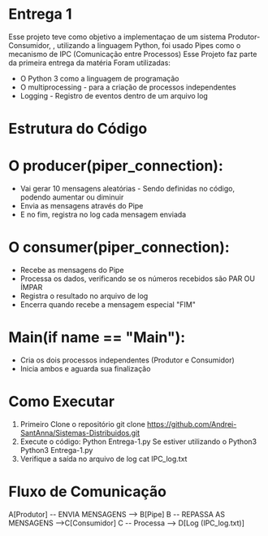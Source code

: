 # Entrega 1
Esse projeto teve como objetivo a implementaçao de um sistema Produtor-Consumidor, , utilizando a linguagem Python, foi usado Pipes como o mecanismo de IPC (Comunicação entre Processos)
Esse Projeto faz parte da primeira entrega da matéria
Foram utilizadas:
- O Python 3 como a linguagem de programação
- O multiprocessing - para a criação de processos independentes
- Logging - Registro de eventos dentro de um arquivo log

# Estrutura do Código
# O producer(piper_connection):
- Vai gerar 10 mensagens aleatórias - Sendo definidas no código, podendo aumentar ou diminuir
- Envia as mensagens através do Pipe
- E no fim, registra no log cada mensagem enviada
# O consumer(piper_connection):
- Recebe as mensagens do Pipe
- Processa os dados, verificando se os números recebidos são PAR OU ÍMPAR
- Registra o resultado no arquivo de log
- Encerra quando recebe a mensagem especial "FIM"
# Main(if name == "Main"):
- Cria os dois processos independentes (Produtor e Consumidor)
- Inicia ambos e aguarda sua finalização
# Como Executar
1. Primeiro Clone o repositório
git clone https://github.com/Andrei-SantAnna/Sistemas-Distribuidos.git
2. Execute o código:
Python Entrega-1.py
Se estiver utilizando o Python3
Python3 Entrega-1.py
4. Verifique a saída no arquivo de log
cat IPC_log.txt
# Fluxo de Comunicação
A[Produtor] -- ENVIA MENSAGENS --> B[Pipe]
B -- REPASSA AS MENSAGENS -->C[Consumidor]
C -- Processa --> D[Log (IPC_log.txt)]


